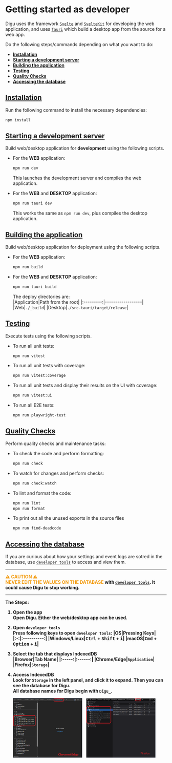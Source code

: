 # **Getting started as developer**<!-- omit in toc -->

Digu uses the framework [`Svelte`](https://svelte.dev/) and [`SvelteKit`](https://kit.svelte.dev/) for developing the web application, and uses [`Tauri`](https://tauri.app/) which build a desktop app from the source for a web app.

Do the following steps/commands depending on what you want to do:

- [**Installation**](#installation)
- [**Starting a development server**](#starting-a-development-server)
- [**Building the application**](#building-the-application)
- [**Testing**](#testing)
- [**Quality Checks**](#quality-checks)
- [**Accessing the database**](#accessing-the-database)

## [**Installation**](#installation)

Run the following command to install the necessary dependencies:

```bash
npm install
```

## [**Starting a development server**](#starting-a-development-server)

Build web/desktop application for **development** using the following scripts.

- For the **WEB** application:

  ```bash
  npm run dev
  ```

  This launches the development server and compiles the web application.

- For the **WEB** and **DESKTOP** application:

  ```bash
  npm run tauri dev
  ```

  This works the same as `npm run dev`, plus compiles the desktop application.

## [**Building the application**](#building-the-application)

Build web/desktop application for deployment using the following scripts.

- For the **WEB** application:

  ```bash
  npm run build
  ```

- For the **WEB** and **DESKTOP** application:

  ```bash
  npm run tauri build
  ```

  The deploy directories are:  
  |Application|Path from the root|
  |:---------:|------------------|
  |Web|`./_build`|
  |Desktop|`./src-tauri/target/release`|

## [**Testing**](#testing)

Execute tests using the following scripts.

- To run all unit tests:
  ```bash
  npm run vitest
  ```
- To run all unit tests with coverage:

  ```bash
  npm run vitest:coverage
  ```

- To run all unit tests and display their results on the UI with coverage:

  ```bash
  npm run vitest:ui
  ```

- To run all E2E tests:
  ```bash
  npm run playwright-test
  ```

## [**Quality Checks**](#quality-checks)

Perform quality checks and maintenance tasks:

- To check the code and perform formatting:
  ```bash
  npm run check
  ```
- To watch for changes and perform checks:
  ```bash
  npm run check:watch
  ```
- To lint and format the code:
  ```bash
  npm run lint
  npm run format
  ```
- To print out all the unused exports in the source files
  ```bash
  npm run find-deadcode
  ```

## [**Accessing the database**](#accessing-the-database)

If you are curious about how your settings and event logs are sotred in the database, use [`developer tools`](https://developer.mozilla.org/en-US/docs/Learn/Common_questions/Tools_and_setup/What_are_browser_developer_tools) to access and view them.

---

<font color="#f39c12">**⚠ CAUTION ⚠**</font>  
 <font color="#f39c12"><b>NEVER EDIT THE VALUES ON THE DATABASE<b></font> with [`developer tools`](https://developer.mozilla.org/en-US/docs/Learn/Common_questions/Tools_and_setup/What_are_browser_developer_tools). It could cause Digu to stop working.

---

The Steps:

1. **Open the app**  
   Open Digu. Either the web/desktop app can be used.

2. **Open `developer tools`**  
   Press following keys to open `developer tools`:
   |OS|Pressing Keys|
   |:-:|:----------:|
   |Windows/Linux|<kbd>Ctrl</kbd> + <kbd>Shift</kbd> + <kbd>i</kbd>|
   |macOS|<kbd>Cmd</kbd> + <kbd>Option</kbd> + <kbd>i</kbd>|

3. **Select the tab that displays IndexedDB**  
   |Browser|Tab Name|
   |:-----:|:------:|
   |Chrome/Edge|`Application`|
   |Firefox|`Storage`|

4. **Access IndexedDB**  
   Look for `Storage` in the left panel, and click it to expand. Then you can see the database for Digu.<br>
   All database names for Digu begin with `Digu_`.
   <p float="left">
      <img src="./IndexedDB_Edge.png" width="45%" style="margin-right: 10px"/>
      <img src="./IndexedDB_Firefox.png" width="45%" />
   </p>
